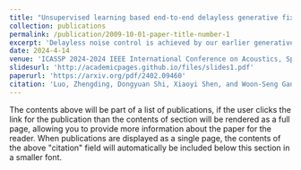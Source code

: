 ```yaml
---
title: "Unsupervised learning based end-to-end delayless generative fixed-filter active noise control"
collection: publications
permalink: /publication/2009-10-01-paper-title-number-1
excerpt: 'Delayless noise control is achieved by our earlier generative fixed-filter active noise control (GFANC) framework through efficient coordination between the co-processor and real-time controller. However, the one-dimensional convolutional neural network (1D CNN) in the co-processor requires initial training using labelled noise datasets. Labelling noise data can be resource-intensive and may introduce some biases. In this paper, we propose an unsupervised-GFANC approach to simplify the 1D CNN training process and enhance its practicality. During training, the co-processor and real-time controller are integrated into an end-to-end differentiable ANC system. This enables us to use the accumulated squared error signal as the loss for training the 1D CNN. With this unsupervised learning paradigm, the unsupervised-GFANC method not only omits the labelling process but also exhibits better noise reduction ...'
date: 2024-4-14
venue: 'ICASSP 2024-2024 IEEE International Conference on Acoustics, Speech and Signal Processing (ICASSP)'
slidesurl: 'http://academicpages.github.io/files/slides1.pdf'
paperurl: 'https://arxiv.org/pdf/2402.09460'
citation: 'Luo, Zhengding, Dongyuan Shi, Xiaoyi Shen, and Woon-Seng Gan. "Unsupervised learning based end-to-end delayless generative fixed-filter active noise control." In ICASSP 2024-2024 IEEE International Conference on Acoustics, Speech and Signal Processing (ICASSP), pp. 441-445. IEEE, 2024.'
---
```


The contents above will be part of a list of publications, if the user clicks the link for the publication than the contents of section will be rendered as a full page, allowing you to provide more information about the paper for the reader. When publications are displayed as a single page, the contents of the above "citation" field will automatically be included below this section in a smaller font.